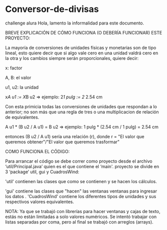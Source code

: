 # Conversor-de-divisas
challenge alura
Hola, lamento la informalidad para este documento.

BREVE EXPLICACIÓN DE CÓMO FUNCIONA (O DEBERÍA FUNCIONAR) ESTE PROYECTO:

  La mayoría de conversiones de unidades físicas y monetarias son de tipo lineal, esto quiere decir que si algo vale cero
  en una unidad valdrá cero en la otra y los cambios siempre serán proporcionales, quiere decir:
  
  x: factor
  
  A, B: el valor
  
  u1, u2: la unidad 
  
  x*A u1 ­­­:= X*B u2 => ejemplo: 2*1 pulg := 2* 2.54 cm
  
  Con esta primicia todas las conversiones de unidades que respondan a lo anterior; no son más que una regla de tres o una
  multiplicacion de relación de equivalentes.
  
  A u1  * (B u2 / A u1) = B u2 => ejemplo: 1 pulg * (2.54 cm / 1 pulg) = 2.54 cm
  
  entonces (B u2 / A u1) sería una relación (r), donde r = "El valor que queremos obtener"/"El valor que queremos trasformar"

COMO FUNCIONA EL CÓDIGO:

Para arrancar el código se debe correr como proyecto desde el archivo ‘util/Principal.java’ quien es el que contiene el ‘main'.
proyecto se divide en 3 ‘package’ util, gui y CuadrosWind:

'util' contienen las clases que como se contienen y se hacen los cálculos.

'gui' contiene las clases que "hacen" las ventanas ventanas para ingresar los datos
.
'CuadrosWind' contiene los diferentes tipos de unidades y sus respectivos valores equivalentes.

NOTA:
Ya que se trabajó con librerías para hacer ventanas y cajas de texto, estás no están limitadas a solo valores numéricos.
Se intentó trabajar con listas separadas por coma, pero al final se trabajó con arreglos (arrays).





